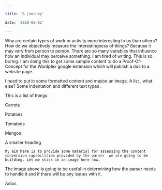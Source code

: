 ```yaml
---

title: 'A journey'

date: '2020-01-02'

---
```




Why are certain types of work or activity more interesting to us than others? How do we objectively measure the interestingness of things? Because it may vary from person to person.  There are so many variables that influence how an individual may perceive something. I am tired of writing. This is so boring. I am doing this to get some sample content to do a Proof-Of-Concept for the 
Wordplex
 google extension which will publish a doc to a website page.



I need to put in some formatted content and maybe an image. A list , what else? Some indentation and different text 
types
.



This is a list of things

Carrots

Potatoes

Tomatoes

Mangos



A smaller heading

	My aim here is to provide some material for assessing the content conversion capabilities provided by the parser  we are going to be building. Let me stick in an image here now.



The image above is going to be useful in determining how the parser needs to handle it and if there will be any issues with it.



Adios



